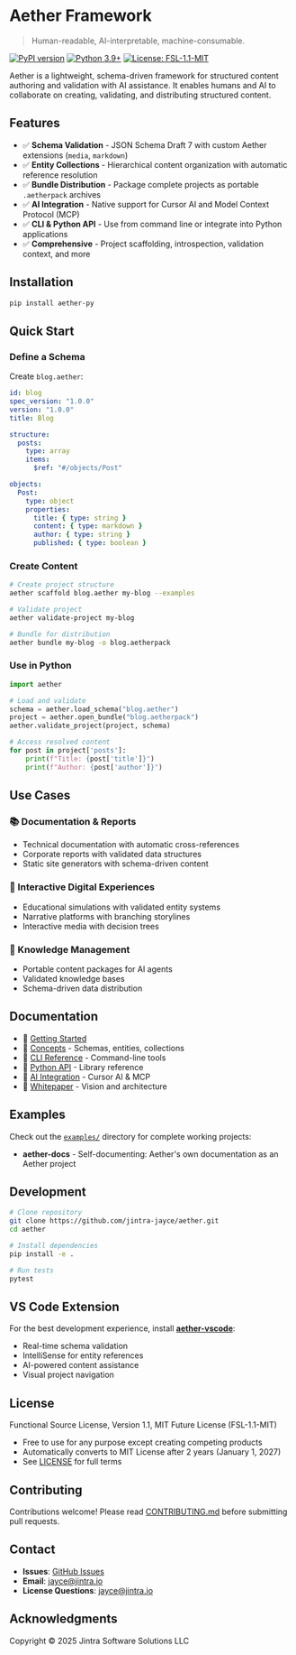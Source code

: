 # Aether Framework

> Human-readable, AI-interpretable, machine-consumable.

[![PyPI version](https://badge.fury.io/py/aether-py.svg)](https://pypi.org/project/aether-py/)
[![Python 3.9+](https://img.shields.io/badge/python-3.9+-blue.svg)](https://www.python.org/downloads/)
[![License: FSL-1.1-MIT](https://img.shields.io/badge/License-FSL--1.1--MIT-blue.svg)](https://fsl.software/)

Aether is a lightweight, schema-driven framework for structured content authoring and validation with AI assistance. It enables humans and AI to collaborate on creating, validating, and distributing structured content.

## Features

- ✅ **Schema Validation** - JSON Schema Draft 7 with custom Aether extensions (`media`, `markdown`)
- ✅ **Entity Collections** - Hierarchical content organization with automatic reference resolution
- ✅ **Bundle Distribution** - Package complete projects as portable `.aetherpack` archives
- ✅ **AI Integration** - Native support for Cursor AI and Model Context Protocol (MCP)
- ✅ **CLI & Python API** - Use from command line or integrate into Python applications
- ✅ **Comprehensive** - Project scaffolding, introspection, validation context, and more

## Installation

```bash
pip install aether-py
```

## Quick Start

### Define a Schema

Create `blog.aether`:

```yaml
id: blog
spec_version: "1.0.0"
version: "1.0.0"
title: Blog

structure:
  posts:
    type: array
    items:
      $ref: "#/objects/Post"

objects:
  Post:
    type: object
    properties:
      title: { type: string }
      content: { type: markdown }
      author: { type: string }
      published: { type: boolean }
```

### Create Content

```bash
# Create project structure
aether scaffold blog.aether my-blog --examples

# Validate project
aether validate-project my-blog

# Bundle for distribution
aether bundle my-blog -o blog.aetherpack
```

### Use in Python

```python
import aether

# Load and validate
schema = aether.load_schema("blog.aether")
project = aether.open_bundle("blog.aetherpack")
aether.validate_project(project, schema)

# Access resolved content
for post in project['posts']:
    print(f"Title: {post['title']}")
    print(f"Author: {post['author']}")
```

## Use Cases

### 📚 Documentation & Reports
- Technical documentation with automatic cross-references
- Corporate reports with validated data structures
- Static site generators with schema-driven content

### 🎨 Interactive Digital Experiences
- Educational simulations with validated entity systems
- Narrative platforms with branching storylines
- Interactive media with decision trees

### 🧠 Knowledge Management
- Portable content packages for AI agents
- Validated knowledge bases
- Schema-driven data distribution

## Documentation

- 📖 [Getting Started](docs/getting-started/quickstart.md)
- 📘 [Concepts](docs/concepts/index.md) - Schemas, entities, collections
- 🔧 [CLI Reference](docs/cli/index.md) - Command-line tools
- 🐍 [Python API](docs/api-reference/index.md) - Library reference
- 🤖 [AI Integration](docs/advanced/ai-integration.md) - Cursor AI & MCP
- 📄 [Whitepaper](AETHER-WHITEPAPER.md) - Vision and architecture

## Examples

Check out the [`examples/`](examples/) directory for complete working projects:

- **aether-docs** - Self-documenting: Aether's own documentation as an Aether project

## Development

```bash
# Clone repository
git clone https://github.com/jintra-jayce/aether.git
cd aether

# Install dependencies
pip install -e .

# Run tests
pytest
```

## VS Code Extension

For the best development experience, install [**aether-vscode**](https://github.com/jintra-jayce/aether-vscode):

- Real-time schema validation
- IntelliSense for entity references
- AI-powered content assistance
- Visual project navigation

## License

Functional Source License, Version 1.1, MIT Future License (FSL-1.1-MIT)

- Free to use for any purpose except creating competing products
- Automatically converts to MIT License after 2 years (January 1, 2027)
- See [LICENSE](LICENSE) for full terms

## Contributing

Contributions welcome! Please read [CONTRIBUTING.md](CONTRIBUTING.md) before submitting pull requests.

## Contact

- **Issues**: [GitHub Issues](https://github.com/jintra-jayce/aether/issues)
- **Email**: jayce@jintra.io
- **License Questions**: jayce@jintra.io

## Acknowledgments

Copyright © 2025 Jintra Software Solutions LLC

